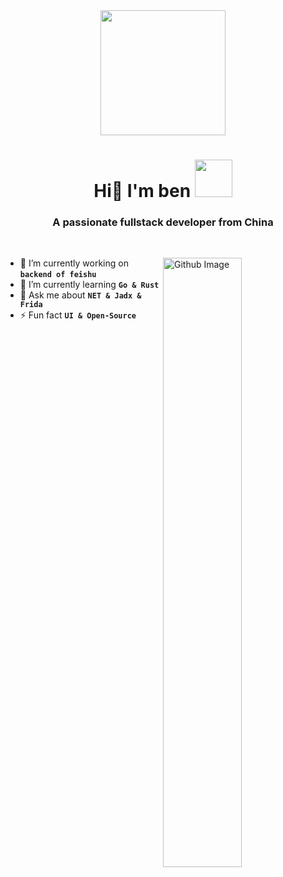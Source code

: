 <div align="center">
  <img src="https://raw.githubusercontent.com/itbencn/itbencn/master/src/pacman.svg?sanitize=true" width="200" height="200">
</div>
<h1 align="center">
  Hi👋 I'm ben
  <img src="https://media.giphy.com/media/LnQjpWaON8nhr21vNW/giphy.gif" width="60">
</h1>
<h3 align="center">A passionate fullstack developer from China</h3>
<br />
<div>
  <img width="50%" align="right" alt="Github Image" src="https://raw.githubusercontent.com/itbencn/itbencn/master/src/git-header.svg" />

  - 🔭 I’m currently working on **`backend of feishu`**
  - 🌱 I’m currently learning **`Go & Rust`**
  - 💬 Ask me about **`NET & Jadx & Frida`**
  - ⚡ Fun fact **`UI & Open-Source`**
</div>

